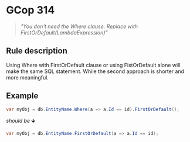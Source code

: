 ﻿# GCop 314

> *"You don't need the Where clause. Replace with FirstOrDefault(LambdaExpression)"*

## Rule description

Using Where with FirstOrDefault clause or using FistOrDefault alone will make the same SQL statement. While the second approach is shorter and more meaningful.

## Example

```csharp
var myObj = db.EntityName.Where(a => a.Id == id).FirstOrDefault();
```

*should be* 🡻

```csharp
var myObj = db.EntityName.FirstOrDefault(a => a.Id == id);
```
